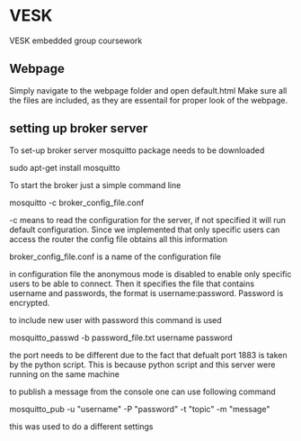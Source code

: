 # VESK
VESK embedded group coursework

## Webpage
Simply navigate to the webpage folder and open default.html
Make sure all the files are included, as they are essentail for proper look of the webpage. 

## setting up broker server

To set-up broker server mosquitto package needs to be downloaded

sudo apt-get install mosquitto

To start the broker just a simple command line 

mosquitto -c broker_config_file.conf

-c means to read the configuration for the server, if not specified it will run default configuration. Since we implemented that only specific users can access the router the config file obtains all this information

broker_config_file.conf is a name of the configuration file

in configuration file the anonymous mode is disabled to enable only specific users to be able to connect. Then it specifies the file that contains username and passwords, the format is username:password. Password is encrypted.

to include new user with password this command is used

mosquitto_passwd -b password_file.txt username password

the port needs to be different due to the fact that defualt port 1883 is taken by the python script. This is because python script and this server were running on the same machine


to publish a message from the console one can use following command

mosquitto_pub -u "username" -P "password" -t "topic" -m "message"

this was used to do a different settings





